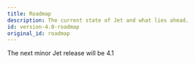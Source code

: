```yaml
---
title: Roadmap
description: The current state of Jet and what lies ahead.
id: version-4.0-roadmap
original_id: roadmap
---
```


The next minor Jet release will be 4.1
